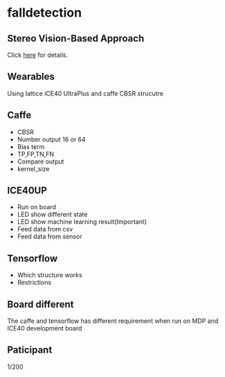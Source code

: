 # falldetection

## Stereo Vision-Based Approach
Click [here](falldetection/stereo_vision_based/README.md) for details.

## Wearables
Using lattice iCE40 UltraPlus and caffe CBSR strucutre

## Caffe

* CBSR
* Number output 16 or 64
* Bias term
* TP,FP,TN,FN
* Compare output
* kernel_size


## ICE40UP
* Run on board
* LED show different state
* LED show machine learning result(Important)
* Feed data from csv
* Feed data from sensor

## Tensorflow
* Which structure works
* Restrictions


## Board different
The caffe and tensorflow has different requirement when run on MDP and ICE40 development board

## Paticipant
1/200
